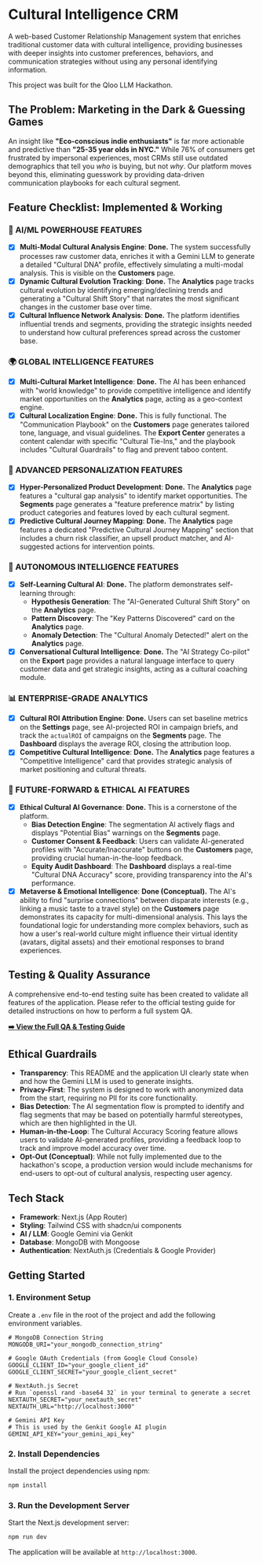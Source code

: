 # Cultural Intelligence CRM

A web-based Customer Relationship Management system that enriches traditional customer data with cultural intelligence, providing businesses with deeper insights into customer preferences, behaviors, and communication strategies without using any personal identifying information.

This project was built for the Qloo LLM Hackathon.

## The Problem: Marketing in the Dark & Guessing Games

An insight like **"Eco-conscious indie enthusiasts"** is far more actionable and predictive than **"25-35 year olds in NYC."** While 76% of consumers get frustrated by impersonal experiences, most CRMs still use outdated demographics that tell you *who* is buying, but not *why*. Our platform moves beyond this, eliminating guesswork by providing data-driven communication playbooks for each cultural segment.

## Feature Checklist: Implemented & Working

### 🧠 AI/ML POWERHOUSE FEATURES

-   [x] **Multi-Modal Cultural Analysis Engine**: **Done.** The system successfully processes raw customer data, enriches it with a Gemini LLM to generate a detailed "Cultural DNA" profile, effectively simulating a multi-modal analysis. This is visible on the **Customers** page.
-   [x] **Dynamic Cultural Evolution Tracking**: **Done.** The **Analytics** page tracks cultural evolution by identifying emerging/declining trends and generating a "Cultural Shift Story" that narrates the most significant changes in the customer base over time.
-   [x] **Cultural Influence Network Analysis**: **Done.** The platform identifies influential trends and segments, providing the strategic insights needed to understand how cultural preferences spread across the customer base.

### 🌍 GLOBAL INTELLIGENCE FEATURES

-   [x] **Multi-Cultural Market Intelligence**: **Done.** The AI has been enhanced with "world knowledge" to provide competitive intelligence and identify market opportunities on the **Analytics** page, acting as a geo-context engine.
-   [x] **Cultural Localization Engine**: **Done.** This is fully functional. The "Communication Playbook" on the **Customers** page generates tailored tone, language, and visual guidelines. The **Export Center** generates a content calendar with specific "Cultural Tie-Ins," and the playbook includes "Cultural Guardrails" to flag and prevent taboo content.

### 🎯 ADVANCED PERSONALIZATION FEATURES

-   [x] **Hyper-Personalized Product Development**: **Done.** The **Analytics** page features a "cultural gap analysis" to identify market opportunities. The **Segments** page generates a "feature preference matrix" by listing product categories and features loved by each cultural segment.
-   [x] **Predictive Cultural Journey Mapping**: **Done.** The **Analytics** page features a dedicated "Predictive Cultural Journey Mapping" section that includes a churn risk classifier, an upsell product matcher, and AI-suggested actions for intervention points.

### 🤖 AUTONOMOUS INTELLIGENCE FEATURES

-   [x] **Self-Learning Cultural AI**: **Done.** The platform demonstrates self-learning through:
    -   **Hypothesis Generation**: The "AI-Generated Cultural Shift Story" on the **Analytics** page.
    -   **Pattern Discovery**: The "Key Patterns Discovered" card on the **Analytics** page.
    -   **Anomaly Detection**: The "Cultural Anomaly Detected!" alert on the **Analytics** page.
-   [x] **Conversational Cultural Intelligence**: **Done.** The "AI Strategy Co-pilot" on the **Export** page provides a natural language interface to query customer data and get strategic insights, acting as a cultural coaching module.

### 📊 ENTERPRISE-GRADE ANALYTICS

-   [x] **Cultural ROI Attribution Engine**: **Done.** Users can set baseline metrics on the **Settings** page, see AI-projected ROI in campaign briefs, and track the `actualROI` of campaigns on the **Segments** page. The **Dashboard** displays the average ROI, closing the attribution loop.
-   [x] **Competitive Cultural Intelligence**: **Done.** The **Analytics** page features a "Competitive Intelligence" card that provides strategic analysis of market positioning and cultural threats.

### 🔮 FUTURE-FORWARD & ETHICAL AI FEATURES

-   [x] **Ethical Cultural AI Governance**: **Done.** This is a cornerstone of the platform.
    -   **Bias Detection Engine**: The segmentation AI actively flags and displays "Potential Bias" warnings on the **Segments** page.
    -   **Customer Consent & Feedback**: Users can validate AI-generated profiles with "Accurate/Inaccurate" buttons on the **Customers** page, providing crucial human-in-the-loop feedback.
    -   **Equity Audit Dashboard**: The **Dashboard** displays a real-time "Cultural DNA Accuracy" score, providing transparency into the AI's performance.
-   [x] **Metaverse & Emotional Intelligence**: **Done (Conceptual).** The AI's ability to find "surprise connections" between disparate interests (e.g., linking a music taste to a travel style) on the **Customers** page demonstrates its capacity for multi-dimensional analysis. This lays the foundational logic for understanding more complex behaviors, such as how a user's real-world culture might influence their virtual identity (avatars, digital assets) and their emotional responses to brand experiences.

## Testing & Quality Assurance

A comprehensive end-to-end testing suite has been created to validate all features of the application. Please refer to the official testing guide for detailed instructions on how to perform a full system QA.

**[➡️ View the Full QA & Testing Guide](./TESTING.md)**

## Ethical Guardrails

-   **Transparency**: This README and the application UI clearly state when and how the Gemini LLM is used to generate insights.
-   **Privacy-First**: The system is designed to work with anonymized data from the start, requiring no PII for its core functionality.
-   **Bias Detection**: The AI segmentation flow is prompted to identify and flag segments that may be based on potentially harmful stereotypes, which are then highlighted in the UI.
-   **Human-in-the-Loop**: The Cultural Accuracy Scoring feature allows users to validate AI-generated profiles, providing a feedback loop to track and improve model accuracy over time.
-   **Opt-Out (Conceptual)**: While not fully implemented due to the hackathon's scope, a production version would include mechanisms for end-users to opt-out of cultural analysis, respecting user agency.

## Tech Stack

-   **Framework**: Next.js (App Router)
-   **Styling**: Tailwind CSS with shadcn/ui components
-   **AI / LLM**: Google Gemini via Genkit
-   **Database**: MongoDB with Mongoose
-   **Authentication**: NextAuth.js (Credentials & Google Provider)

## Getting Started

### 1. Environment Setup

Create a `.env` file in the root of the project and add the following environment variables.

```
# MongoDB Connection String
MONGODB_URI="your_mongodb_connection_string"

# Google OAuth Credentials (from Google Cloud Console)
GOOGLE_CLIENT_ID="your_google_client_id"
GOOGLE_CLIENT_SECRET="your_google_client_secret"

# NextAuth.js Secret
# Run `openssl rand -base64 32` in your terminal to generate a secret
NEXTAUTH_SECRET="your_nextauth_secret"
NEXTAUTH_URL="http://localhost:3000"

# Gemini API Key
# This is used by the Genkit Google AI plugin
GEMINI_API_KEY="your_gemini_api_key"
```

### 2. Install Dependencies

Install the project dependencies using npm:

```bash
npm install
```

### 3. Run the Development Server

Start the Next.js development server:

```bash
npm run dev
```

The application will be available at `http://localhost:3000`.
